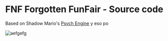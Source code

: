 # FNF Forgotten FunFair - Source code
Based on Shadow Mario's [Psych Engine]([https://gamebanana.com/mods/301107](https://github.com/ShadowMario/FNF-PsychEngine))
y eso po

![aefgefg](https://github.com/user-attachments/assets/cf31a108-7908-4403-b8db-3dd75422d135)

